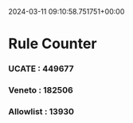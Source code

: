 2024-03-11 09:10:58.751751+00:00
# Rule Counter 
 ### UCATE : 449677

 ### Veneto : 182506

 ### Allowlist : 13930